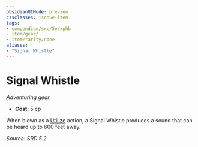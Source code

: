 ```yaml
---
obsidianUIMode: preview
cssclasses: json5e-item
tags:
- compendium/src/5e/xphb
- item/gear/
- item/rarity/none
aliases: 
- "Signal Whistle"
---
```

# Signal Whistle
*Adventuring gear*  

- **Cost**: 5 cp

When blown as a [Utilize](actions.md#Utilize) action, a Signal Whistle produces a sound that can be heard up to 600 feet away.

*Source: SRD 5.2*